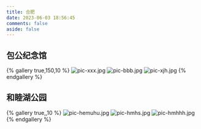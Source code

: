 ```yaml
---
title: 合肥
date: 2023-06-03 18:56:45
comments: false
aside: false
---
```

## 包公纪念馆
{% gallery true,150,10 %}
![pic-xxx.jpg](https://bu.dusays.com/2023/06/21/64926c8b885d3.jpg)
![pic-bbb.jpg](https://bu.dusays.com/2023/06/21/64926c8b855e9.jpg)
![pic-xjh.jpg](https://bu.dusays.com/2023/06/21/64926c8b95b15.jpg)
{% endgallery %}

## 和睦湖公园
{% gallery true,,10 %}
![pic-hemuhu.jpg](https://bu.dusays.com/2023/06/21/64926d1b8c904.jpg)
![pic-hmhs.jpg](https://bu.dusays.com/2023/06/21/64926d1990ac7.jpg)
![pic-hmhhh.jpg](https://bu.dusays.com/2023/06/21/64926d131db3c.jpg)
{% endgallery %}